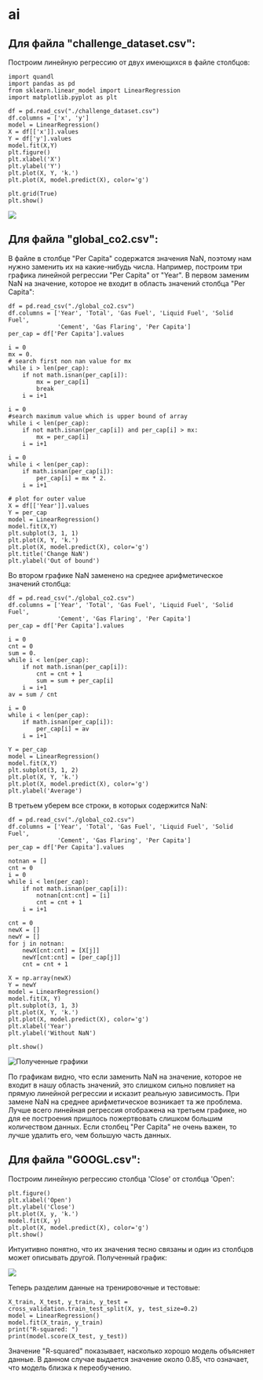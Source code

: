 # ai
## Для файла "challenge_dataset.csv":

Построим линейную регрессию от двух имеющихся в файле столбцов:

    import quandl
    import pandas as pd
    from sklearn.linear_model import LinearRegression
    import matplotlib.pyplot as plt
    
    df = pd.read_csv("./challenge_dataset.csv")
    df.columns = ['x', 'y']
    model = LinearRegression()
    X = df[['x']].values
    Y = df['y'].values
    model.fit(X,Y)
    plt.figure()
    plt.xlabel('X')
    plt.ylabel('Y')
    plt.plot(X, Y, 'k.')
    plt.plot(X, model.predict(X), color='g')
    
    plt.grid(True)
    plt.show()
    
![](https://sun1-5.userapi.com/c830608/v830608771/bb309/0qu3Gqc_uSg.jpg)


## Для файла "global_co2.csv":

В файле в столбце "Per Capita" содержатся значения NaN, поэтому нам нужно заменить
их на какие-нибудь числа. Например, построим три графика линейной регрессии 
"Per Capita" от "Year". В первом заменим NaN на значение, которое не входит в 
область значений столбца "Per Capita":

    df = pd.read_csv("./global_co2.csv")
    df.columns = ['Year', 'Total', 'Gas Fuel', 'Liquid Fuel', 'Solid Fuel', 
                  'Cement', 'Gas Flaring', 'Per Capita']
    per_cap = df['Per Capita'].values
    
    i = 0
    mx = 0.
    # search first non nan value for mx
    while i > len(per_cap):
        if not math.isnan(per_cap[i]):
            mx = per_cap[i]
            break
        i = i+1
    
    i = 0
    #search maximum value which is upper bound of array
    while i < len(per_cap):
        if not math.isnan(per_cap[i]) and per_cap[i] > mx:
            mx = per_cap[i]
        i = i+1
    
    i = 0
    while i < len(per_cap):
        if math.isnan(per_cap[i]):
            per_cap[i] = mx * 2.
        i = i+1
    
    # plot for outer value
    X = df[['Year']].values
    Y = per_cap
    model = LinearRegression()
    model.fit(X,Y)
    plt.subplot(3, 1, 1)
    plt.plot(X, Y, 'k.')
    plt.plot(X, model.predict(X), color='g')
    plt.title('Change NaN')
    plt.ylabel('Out of bound')

Во втором графике NaN заменено на среднее арифметическое значений столбца:

    df = pd.read_csv("./global_co2.csv")
    df.columns = ['Year', 'Total', 'Gas Fuel', 'Liquid Fuel', 'Solid Fuel', 
                  'Cement', 'Gas Flaring', 'Per Capita']
    per_cap = df['Per Capita'].values
    
    i = 0
    cnt = 0
    sum = 0.
    while i < len(per_cap):
        if not math.isnan(per_cap[i]):
            cnt = cnt + 1
            sum = sum + per_cap[i]
        i = i+1
    av = sum / cnt
    
    i = 0
    while i < len(per_cap):
        if math.isnan(per_cap[i]):
            per_cap[i] = av
        i = i+1
    
    Y = per_cap
    model = LinearRegression()
    model.fit(X,Y)
    plt.subplot(3, 1, 2)
    plt.plot(X, Y, 'k.')
    plt.plot(X, model.predict(X), color='g')
    plt.ylabel('Average')
        
В третьем уберем все строки, в которых содержится NaN:

    df = pd.read_csv("./global_co2.csv")
    df.columns = ['Year', 'Total', 'Gas Fuel', 'Liquid Fuel', 'Solid Fuel', 
                  'Cement', 'Gas Flaring', 'Per Capita']
    per_cap = df['Per Capita'].values
    
    notnan = []
    cnt = 0
    i = 0
    while i < len(per_cap):
        if not math.isnan(per_cap[i]):
            notnan[cnt:cnt] = [i]
            cnt = cnt + 1
        i = i+1
    
    cnt = 0
    newX = []
    newY = []
    for j in notnan:
        newX[cnt:cnt] = [X[j]]
        newY[cnt:cnt] = [per_cap[j]]
        cnt = cnt + 1
    
    X = np.array(newX)
    Y = newY
    model = LinearRegression()
    model.fit(X, Y)
    plt.subplot(3, 1, 3)
    plt.plot(X, Y, 'k.')
    plt.plot(X, model.predict(X), color='g')
    plt.xlabel('Year')
    plt.ylabel('Without NaN')
    
    plt.show()
    
![Полученные графики](https://sun1-11.userapi.com/c840723/v840723498/6b3ac/vB5VaUEa05Y.jpg)

По графикам видно, что если заменить NaN на значение, которое не входит в нашу область
значений, это слишком сильно повлияет на прямую линейной регрессии и исказит
реальную зависимость. При замене NaN на среднее арифметическое возникает та же проблема. Лучше
всего линейная регрессия отображена на третьем графике, но для ее построения пришлось
пожертвовать слишком большим количеством данных. Если столбец "Per Capita" не очень
важен, то лучше удалить его, чем большую часть данных.


## Для файла "GOOGL.csv":

Построим линейную регрессию столбца 'Close' от столбца 'Open':

    plt.figure()
    plt.xlabel('Open')
    plt.ylabel('Close')
    plt.plot(X, y, 'k.')
    model.fit(X, y)
    plt.plot(X, model.predict(X), color='g')
    plt.show()

Интуитивно понятно, что их значения тесно связаны и один из столбцов может описывать другой. 
Полученный график:

![](https://sun9-9.userapi.com/c824701/v824701635/f431a/dy3J-elqKO4.jpg)

Теперь разделим данные на тренировочные и тестовые:

    X_train, X_test, y_train, y_test = cross_validation.train_test_split(X, y, test_size=0.2)
    model = LinearRegression()
    model.fit(X_train, y_train)
    print("R-squared: ")
    print(model.score(X_test, y_test))

Значение "R-squared" показывает, насколько хорошо модель объясняет данные. В данном случае выдается значение 
около 0.85, что означает, что модель близка к переобучению.
